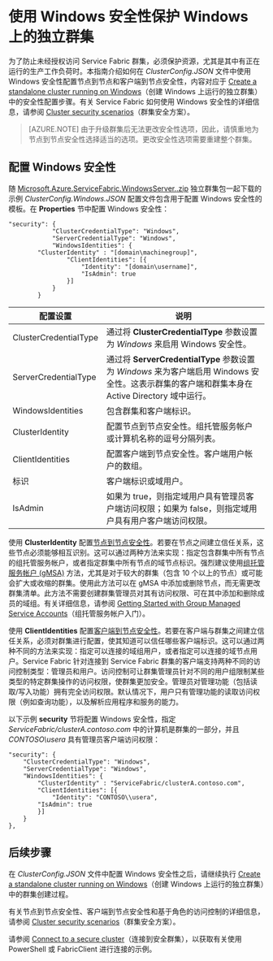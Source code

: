 <properties
   pageTitle="使用 Windows 安全性保护 Windows 上运行的群集 | Azure"
   description="了解如何使用 Windows 安全性在 Windows 上运行的独立群集中配置节点到节点安全性和客户端到节点安全性。"
   services="service-fabric"
   documentationCenter=".net"
   authors="rwike77"
   manager="timlt"
   editor=""/>

<tags
   ms.service="service-fabric"
   ms.date="06/14/2016"
   wacn.date="07/04/2016"/>


# 使用 Windows 安全性保护 Windows 上的独立群集

为了防止未经授权访问 Service Fabric 群集，必须保护资源，尤其是其中有正在运行的生产工作负荷时。本指南介绍如何在 *ClusterConfig.JSON* 文件中使用 Windows 安全性配置节点到节点和客户端到节点安全性，内容对应于 [Create a standalone cluster running on Windows](/documentation/articles/service-fabric-cluster-creation-for-windows-server/)（创建 Windows 上运行的独立群集）中的安全性配置步骤。有关 Service Fabric 如何使用 Windows 安全性的详细信息，请参阅 [Cluster security scenarios](/documentation/articles/service-fabric-cluster-security/)（群集安全方案）。

>[AZURE.NOTE]
由于升级群集后无法更改安全性选项，因此，请慎重地为节点到节点安全性选择适当的选项。更改安全性选项需要重建整个群集。

## 配置 Windows 安全性
随 [Microsoft.Azure.ServiceFabric.WindowsServer.<version>.zip](http://go.microsoft.com/fwlink/?LinkId=730690) 独立群集包一起下载的示例 *ClusterConfig.Windows.JSON* 配置文件包含用于配置 Windows 安全性的模板。在 **Properties** 节中配置 Windows 安全性：


	"security": {
	            "ClusterCredentialType": "Windows",
	            "ServerCredentialType": "Windows",
	            "WindowsIdentities": {
			"ClusterIdentity" : "[domain\machinegroup]",
	                "ClientIdentities": [{
	                    "Identity": "[domain\username]",
	                    "IsAdmin": true
	                }]
	            }
	        }


|**配置设置**|**说明**|
|-----------------------|--------------------------|
|ClusterCredentialType|通过将 **ClusterCredentialType** 参数设置为 *Windows* 来启用 Windows 安全性。|
|ServerCredentialType|通过将 **ServerCredentialType** 参数设置为 *Windows* 来为客户端启用 Windows 安全性。这表示群集的客户端和群集本身在 Active Directory 域中运行。|
|WindowsIdentities|包含群集和客户端标识。|
|ClusterIdentity|配置节点到节点安全性。组托管服务帐户或计算机名称的逗号分隔列表。|
|ClientIdentities|配置客户端到节点安全性。客户端用户帐户的数组。|
|标识|客户端标识或域用户。|
|IsAdmin|如果为 true，则指定域用户具有管理员客户端访问权限；如果为 false，则指定域用户具有用户客户端访问权限。|

使用 **ClusterIdentity** 配置[节点到节点安全性](/documentation/articles/service-fabric-cluster-security/#node-to-node-security)。若要在节点之间建立信任关系，这些节点必须能够相互识别。这可以通过两种方法来实现：指定包含群集中所有节点的组托管服务帐户，或者指定群集中所有节点的域节点标识。强烈建议使用[组托管服务帐户 (gMSA)](https://technet.microsoft.com/zh-cn/library/hh831782.aspx) 方法，尤其是对于较大的群集（包含 10 个以上的节点）或可能会扩大或收缩的群集。使用此方法可以在 gMSA 中添加或删除节点，而无需更改群集清单。此方法不需要创建群集管理员对其有访问权限、可在其中添加和删除成员的域组。有关详细信息，请参阅 [Getting Started with Group Managed Service Accounts](http://technet.microsoft.com/zh-cn/library/jj128431.aspx)（组托管服务帐户入门）。

使用 **ClientIdentities** 配置[客户端到节点安全性](/documentation/articles/service-fabric-cluster-security/#client-to-node-security)。若要在客户端与群集之间建立信任关系，必须对群集进行配置，使其知道可以信任哪些客户端标识。这可以通过两种不同的方法来实现：指定可以连接的域组用户，或者指定可以连接的域节点用户。Service Fabric 针对连接到 Service Fabric 群集的客户端支持两种不同的访问控制类型：管理员和用户。访问控制可让群集管理员针对不同的用户组限制某些类型的特定群集操作的访问权限，使群集更加安全。管理员对管理功能（包括读取/写入功能）拥有完全访问权限。默认情况下，用户只有管理功能的读取访问权限（例如查询功能），以及解析应用程序和服务的能力。

以下示例 **security** 节将配置 Windows 安全性，指定 *ServiceFabric/clusterA.contoso.com* 中的计算机是群集的一部分，并且 *CONTOSO\\usera* 具有管理员客户端访问权限：


	"security": {
	    "ClusterCredentialType": "Windows",
	    "ServerCredentialType": "Windows",
	    "WindowsIdentities": {
			"ClusterIdentity" : "ServiceFabric/clusterA.contoso.com",
	        "ClientIdentities": [{
	            "Identity": "CONTOSO\\usera",
	        "IsAdmin": true
	        }]
	    }
	},


## 后续步骤

在 *ClusterConfig.JSON* 文件中配置 Windows 安全性之后，请继续执行 [Create a standalone cluster running on Windows](/documentation/articles/service-fabric-cluster-creation-for-windows-server/)（创建 Windows 上运行的独立群集）中的群集创建过程。

有关节点到节点安全性、客户端到节点安全性和基于角色的访问控制的详细信息，请参阅 [Cluster security scenarios](/documentation/articles/service-fabric-cluster-security/)（群集安全方案）。

请参阅 [Connect to a secure cluster](/documentation/articles/service-fabric-connect-to-secure-cluster/)（连接到安全群集），以获取有关使用 PowerShell 或 FabricClient 进行连接的示例。

<!---HONumber=Mooncake_0627_2016-->